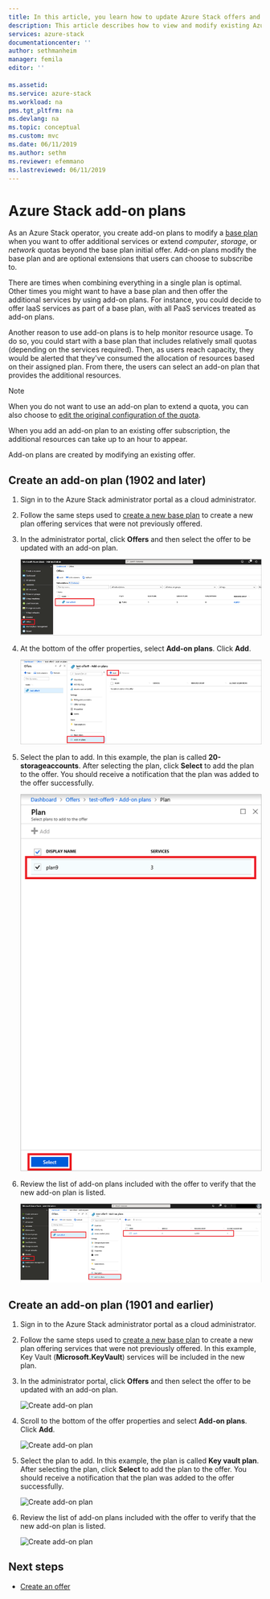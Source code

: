 ```yaml
---
title: In this article, you learn how to update Azure Stack offers and plans | Microsoft Docs
description: This article describes how to view and modify existing Azure Stack offers and plans. 
services: azure-stack
documentationcenter: ''
author: sethmanheim
manager: femila
editor: ''

ms.assetid: 
ms.service: azure-stack
ms.workload: na
pms.tgt_pltfrm: na
ms.devlang: na
ms.topic: conceptual
ms.custom: mvc
ms.date: 06/11/2019
ms.author: sethm
ms.reviewer: efemmano
ms.lastreviewed: 06/11/2019
---
```


# Azure Stack add-on plans

As an Azure Stack operator, you create add-on plans to modify a [base plan](azure-stack-create-plan.md) when you want to offer additional services or extend *computer*, *storage*, or *network* quotas beyond the base plan initial offer. Add-on plans modify the base plan and are optional extensions that users can choose to subscribe to.

There are times when combining everything in a single plan is optimal. Other times you might want to have a base plan and then offer the additional services by using add-on plans. For instance, you could decide to offer IaaS services as part of a base plan, with all PaaS services treated as add-on plans.

Another reason to use add-on plans is to help monitor resource usage. To do so, you could start with a base plan that includes relatively small quotas (depending on the services required). Then, as users reach capacity, they would be alerted that they've consumed the allocation of resources based on their assigned plan. From there, the users can select an add-on plan that provides the additional resources.

> [!NOTE]
> When you do not want to use an add-on plan to extend a quota, you can also choose to [edit the original configuration of the quota](azure-stack-quota-types.md#edit-a-quota).

When you add an add-on plan to an existing offer subscription, the additional resources can take up to an hour to appear.

Add-on plans are created by modifying an existing offer.

## Create an add-on plan (1902 and later)

1. Sign in to the Azure Stack administrator portal as a cloud administrator.
2. Follow the same steps used to [create a new base plan](azure-stack-create-plan.md) to create a new plan offering services that were not previously offered.
3. In the administrator portal, click **Offers** and then select the offer to be updated with an add-on plan.

   ![Create add-on plan](media/create-add-on-plan/add-on1.png)

4. At the bottom of the offer properties, select **Add-on plans**. Click **Add**.

    ![Create add-on plan](media/create-add-on-plan/add-on2.png)

5. Select the plan to add. In this example, the plan is called **20-storageaccounts**. After selecting the plan, click **Select** to add the plan to the offer. You should receive a notification that the plan was added to the offer successfully.

    ![Create add-on plan](media/create-add-on-plan/add-on3.png)

6. Review the list of add-on plans included with the offer to verify that the new add-on plan is listed.

    [![Create add-on plan](media/create-add-on-plan/add-on4.png "Create add-on plan")](media/create-add-on-plan/add-on4lg.png#lightbox)

## Create an add-on plan (1901 and earlier)

1. Sign in to the Azure Stack administrator portal as a cloud administrator.
2. Follow the same steps used to [create a new base plan](azure-stack-create-plan.md) to create a new plan offering services that were not previously offered. In this example, Key Vault (**Microsoft.KeyVault**) services will be included in the new plan.
3. In the administrator portal, click **Offers** and then select the offer to be updated with an add-on plan.

   ![Create add-on plan](media/create-add-on-plan/1.PNG)

4. Scroll to the bottom of the offer properties and select **Add-on plans**. Click **Add**.

    ![Create add-on plan](media/create-add-on-plan/2.PNG)

5. Select the plan to add. In this example, the plan is called **Key vault plan**. After selecting the plan, click **Select** to add the plan to the offer. You should receive a notification that the plan was added to the offer successfully.

    ![Create add-on plan](media/create-add-on-plan/3.PNG)

6. Review the list of add-on plans included with the offer to verify that the new add-on plan is listed.

    ![Create add-on plan](media/create-add-on-plan/4.PNG)

## Next steps

* [Create an offer](azure-stack-create-offer.md)